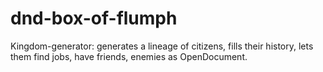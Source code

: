 dnd-box-of-flumph
=================

Kingdom-generator: generates a lineage of citizens, fills their history, lets them find jobs, have friends, enemies as OpenDocument.
